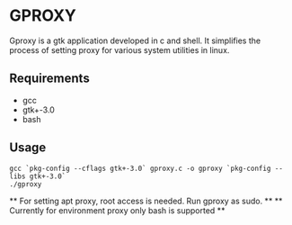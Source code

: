 # GPROXY
Gproxy is a gtk application developed in c and shell. It simplifies the process of setting proxy for various system utilities in linux.

## Requirements
* gcc
* gtk+-3.0
* bash

## Usage
```
gcc `pkg-config --cflags gtk+-3.0` gproxy.c -o gproxy `pkg-config --libs gtk+-3.0`
./gproxy
```
** For setting apt proxy, root access is needed. Run gproxy as sudo. **
** Currently for environment proxy only bash is supported **